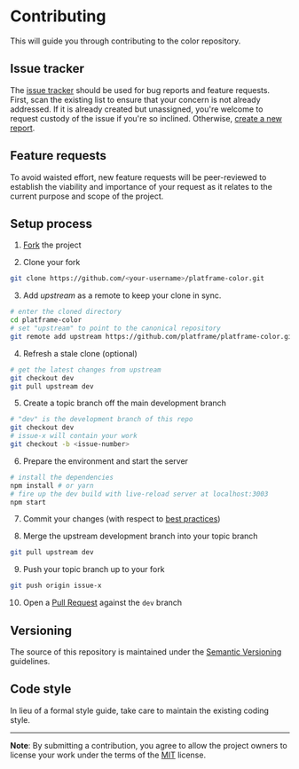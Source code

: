 # Contributing
This will guide you through contributing to the color repository.

## Issue tracker
The [issue tracker](/issues) should be used for bug reports and feature requests. First, scan the existing list to ensure that your concern is not already addressed. If it is already created but unassigned, you're welcome to request custody of the issue if you're so inclined. Otherwise, [create a new report](/issues/new).

## Feature requests
To avoid waisted effort, new feature requests will be peer-reviewed to establish the viability and importance of your request as it relates to the current purpose and scope of the project. 

## Setup process

1. [Fork](https://help.github.com/fork-a-repo/) the project

2. Clone your fork
```bash
git clone https://github.com/<your-username>/platframe-color.git
```

3.  Add *upstream* as a remote to keep your clone in sync.
```bash
# enter the cloned directory
cd platframe-color
# set "upstream" to point to the canonical repository
git remote add upstream https://github.com/platframe/platframe-color.git
```

4. Refresh a stale clone (optional)
```bash
# get the latest changes from upstream
git checkout dev
git pull upstream dev
```

5. Create a topic branch off the main development branch
```bash
# "dev" is the development branch of this repo
git checkout dev
# issue-x will contain your work
git checkout -b <issue-number>
```

6. Prepare the environment and start the server
```bash
# install the dependencies
npm install # or yarn
# fire up the dev build with live-reload server at localhost:3003
npm start
```

7. Commit your changes (with respect to [best practices](https://chris.beams.io/posts/git-commit/#seven-rules))

8. Merge the upstream development branch into your topic branch
```bash
git pull upstream dev
```

9. Push your topic branch up to your fork
```bash
git push origin issue-x
```

10. Open a [Pull Request](https://help.github.com/articles/about-pull-requests/) against the `dev` branch

## Versioning
The source of this repository is maintained under the [Semantic Versioning](http://semver.org) guidelines.

## Code style
In lieu of a formal style guide, take care to maintain the existing coding style.

----------

**Note**: By submitting a contribution, you agree to allow the project owners to
license your work under the terms of the [MIT](LICENSE) license.
